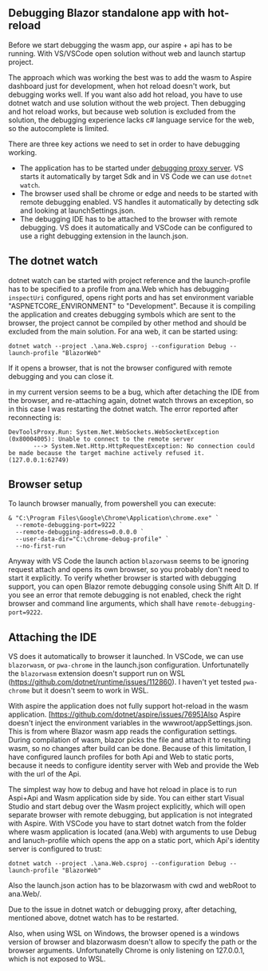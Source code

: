 ## Debugging Blazor standalone app with hot-reload

Before we start debugging the wasm app, our aspire + api has to be running. With VS/VSCode open solution without web and launch startup project.

The approach which was working the best was to add the wasm to Aspire dashboard just for development, when hot reload doesn't work, but debugging works well. If you want also add hot reload, you have to use dotnet watch and use solution without the web project. Then debugging and hot reload works, but because web solution is excluded from the solution, the debugging experience lacks c# language service for the web, so the autocomplete is limited.

There are three key actions we need to set in order to have debugging working.
- The application has to be started under [debugging proxy server](https://learn.microsoft.com/en-us/aspnet/core/blazor/debug?view=aspnetcore-8.0&tabs=visual-studio). VS starts it automatically by target Sdk and in VS Code we can use `dotnet watch`.
- The browser used shall be chrome or edge and needs to be started with remote debugging enabled. VS handles it automatically by detecting sdk and looking at launchSettings.json.
- The debugging IDE has to be attached to the browser with remote debugging. VS does it automatically and VSCode can be configured to use a right debugging extension in the launch.json.

## The dotnet watch
dotnet watch can be started with project reference and the launch-profile has to be specified to a profile from ana.Web which has debugging `inspectUri` configured, opens right ports and has set environment variable "ASPNETCORE_ENVIRONMENT" to "Development".
Because it is compiling the application and creates debugging symbols which are sent to the browser, the project cannot be compiled by other method and should be excluded from the main solution. For ana web, it can be started using:
```
dotnet watch --project .\ana.Web.csproj --configuration Debug --launch-profile "BlazorWeb"
``` 
If it opens a browser, that is not the browser configured with remote debugging and you can close it.

in my current version seems to be a bug, which after detaching the IDE from the browser, and re-attaching again, dotnet watch throws an exception, so in this case I was restarting the dotnet watch. The error reported after reconnecting is:
```
DevToolsProxy.Run: System.Net.WebSockets.WebSocketException (0x80004005): Unable to connect to the remote server
       ---> System.Net.Http.HttpRequestException: No connection could be made because the target machine actively refused it. (127.0.0.1:62749)
```

## Browser setup
To launch browser manually, from powershell you can execute:
```
& "C:\Program Files\Google\Chrome\Application\chrome.exe" `
  --remote-debugging-port=9222 `
  --remote-debugging-address=0.0.0.0 `
  --user-data-dir="C:\chrome-debug-profile" `
  --no-first-run
```
Anyway with VS Code the launch action `blazorwasm` seems to be ignoring request attach and opens its own browser, so you probably don't need to start it explicitly.
To verify whether browser is started with debugging support, you can open Blazor remote debugging console using Shift Alt D. If you see an error that remote debugging is not enabled, check the right browser and command line arguments, which shall have `remote-debugging-port=9222`.

## Attaching the IDE
VS does it automatically to browser it launched. In VSCode, we can use  `blazorwasm`, or `pwa-chrome` in the launch.json configuration.
Unfortunatelly the `blazorwasm` extension doesn't support run on WSL (https://github.com/dotnet/runtime/issues/112860). I haven't yet tested `pwa-chrome` but it doesn't seem to work in WSL.

With aspire the application does not fully support hot-reload in the wasm application. [https://github.com/dotnet/aspire/issues/7695]Also Aspire doesn't inject the environment variables in the wwwroot/appSettings.json. This is from where Blazor wasm app reads the configuration settings. During compilation of wasm, blazor picks the file and attach it to resulting wasm, so no changes after build can be done. Because of this limitation, I have configured launch profiles for both Api and Web to static ports, because it needs to configure identity server with Web and provide the Web with the url of the Api.


The simplest way how to debug and have hot reload in place is to run Aspi+Api and Wasm application side by side. You can either start Visual Studio and start debug over the Wasm project explicitly, which will open separate browser with remote debugging, but application is not integrated with Aspire.
With VSCode you have to start dotnet watch from the folder where wasm application is located (ana.Web) with arguments to use Debug and lanuch-profile which opens the app on a static port, which Api's identity server is configured to trust:
```
dotnet watch --project .\ana.Web.csproj --configuration Debug --launch-profile "BlazorWeb"
```
Also the launch.json action has to be blazorwasm with cwd and webRoot to ana.Web/.

Due to the issue in dotnet watch or debugging proxy, after detaching, mentioned above, dotnet watch has to be restarted.

Also, when using WSL on Windows, the browser opened is a windows version of browser and blazorwasm doesn't allow to specify the path or the browser arguments. Unfortunatelly Chrome is only listening on 127.0.0.1, which is not exposed to WSL.



